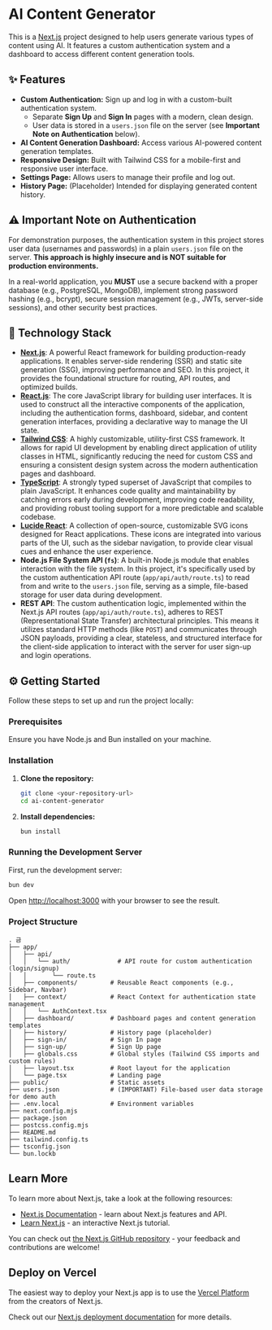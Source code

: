 # AI Content Generator

This is a [Next.js](https://nextjs.org) project designed to help users generate various types of content using AI. It features a custom authentication system and a dashboard to access different content generation tools.

## ✨ Features

-   **Custom Authentication:** Sign up and log in with a custom-built authentication system.
    -   Separate **Sign Up** and **Sign In** pages with a modern, clean design.
    -   User data is stored in a `users.json` file on the server (see **Important Note on Authentication** below).
-   **AI Content Generation Dashboard:** Access various AI-powered content generation templates.
-   **Responsive Design:** Built with Tailwind CSS for a mobile-first and responsive user interface.
-   **Settings Page:** Allows users to manage their profile and log out.
-   **History Page:** (Placeholder) Intended for displaying generated content history.

## ⚠️ Important Note on Authentication

For demonstration purposes, the authentication system in this project stores user data (usernames and passwords) in a plain `users.json` file on the server. **This approach is highly insecure and is NOT suitable for production environments.**

In a real-world application, you **MUST** use a secure backend with a proper database (e.g., PostgreSQL, MongoDB), implement strong password hashing (e.g., bcrypt), secure session management (e.g., JWTs, server-side sessions), and other security best practices.

## 🚀 Technology Stack

-   **[Next.js](https://nextjs.org/)**: A powerful React framework for building production-ready applications. It enables server-side rendering (SSR) and static site generation (SSG), improving performance and SEO. In this project, it provides the foundational structure for routing, API routes, and optimized builds.
-   **[React.js](https://react.dev/)**: The core JavaScript library for building user interfaces. It is used to construct all the interactive components of the application, including the authentication forms, dashboard, sidebar, and content generation interfaces, providing a declarative way to manage the UI state.
-   **[Tailwind CSS](https://tailwindcss.com/)**: A highly customizable, utility-first CSS framework. It allows for rapid UI development by enabling direct application of utility classes in HTML, significantly reducing the need for custom CSS and ensuring a consistent design system across the modern authentication pages and dashboard.
-   **[TypeScript](https://www.typescriptlang.org/)**: A strongly typed superset of JavaScript that compiles to plain JavaScript. It enhances code quality and maintainability by catching errors early during development, improving code readability, and providing robust tooling support for a more predictable and scalable codebase.
-   **[Lucide React](https://lucide.dev/)**: A collection of open-source, customizable SVG icons designed for React applications. These icons are integrated into various parts of the UI, such as the sidebar navigation, to provide clear visual cues and enhance the user experience.
-   **Node.js File System API (`fs`)**: A built-in Node.js module that enables interaction with the file system. In this project, it's specifically used by the custom authentication API route (`app/api/auth/route.ts`) to read from and write to the `users.json` file, serving as a simple, file-based storage for user data during development.
-   **REST API**: The custom authentication logic, implemented within the Next.js API routes (`app/api/auth/route.ts`), adheres to REST (Representational State Transfer) architectural principles. This means it utilizes standard HTTP methods (like `POST`) and communicates through JSON payloads, providing a clear, stateless, and structured interface for the client-side application to interact with the server for user sign-up and login operations.

## ⚙️ Getting Started

Follow these steps to set up and run the project locally:

### Prerequisites

Ensure you have Node.js and Bun installed on your machine.

### Installation

1.  **Clone the repository:**
    ```bash
    git clone <your-repository-url>
    cd ai-content-generator
    ```

2.  **Install dependencies:**
    ```bash
    bun install
    ```

### Running the Development Server

First, run the development server:

```bash
bun dev
```

Open [http://localhost:3000](http://localhost:3000) with your browser to see the result.

### Project Structure

```
. 금
├── app/
│   ├── api/
│   │   └── auth/             # API route for custom authentication (login/signup)
│   │       └── route.ts
│   ├── components/         # Reusable React components (e.g., Sidebar, Navbar)
│   ├── context/            # React Context for authentication state management
│   │   └── AuthContext.tsx
│   ├── dashboard/          # Dashboard pages and content generation templates
│   ├── history/            # History page (placeholder)
│   ├── sign-in/            # Sign In page
│   ├── sign-up/            # Sign Up page
│   ├── globals.css         # Global styles (Tailwind CSS imports and custom rules)
│   ├── layout.tsx          # Root layout for the application
│   └── page.tsx            # Landing page
├── public/                 # Static assets
├── users.json              # (IMPORTANT) File-based user data storage for demo auth
├── .env.local              # Environment variables
├── next.config.mjs
├── package.json
├── postcss.config.mjs
├── README.md
├── tailwind.config.ts
├── tsconfig.json
└── bun.lockb
```

## Learn More

To learn more about Next.js, take a look at the following resources:

-   [Next.js Documentation](https://nextjs.org/docs) - learn about Next.js features and API.
-   [Learn Next.js](https://nextjs.org/learn) - an interactive Next.js tutorial.

You can check out [the Next.js GitHub repository](https://github.com/vercel/next.js) - your feedback and contributions are welcome!

## Deploy on Vercel

The easiest way to deploy your Next.js app is to use the [Vercel Platform](https://vercel.com/new?utm_medium=default-template&filter=next.js&utm_source=create-next-app&utm_campaign=create-next-app-readme) from the creators of Next.js.

Check out our [Next.js deployment documentation](https://nextjs.org/docs/app/building-your-application/deploying) for more details.
